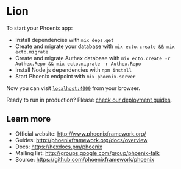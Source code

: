 # Lion

To start your Phoenix app:

  * Install dependencies with `mix deps.get`
  * Create and migrate your database with `mix ecto.create && mix ecto.migrate`
  * Create and migrate Authex database with `mix ecto.create -r Authex.Repo && mix ecto.migrate -r Authex.Repo`
  * Install Node.js dependencies with `npm install`
  * Start Phoenix endpoint with `mix phoenix.server`

Now you can visit [`localhost:4000`](http://localhost:4000) from your browser.

Ready to run in production? Please [check our deployment guides](http://www.phoenixframework.org/docs/deployment).

## Learn more

  * Official website: http://www.phoenixframework.org/
  * Guides: http://phoenixframework.org/docs/overview
  * Docs: https://hexdocs.pm/phoenix
  * Mailing list: http://groups.google.com/group/phoenix-talk
  * Source: https://github.com/phoenixframework/phoenix
